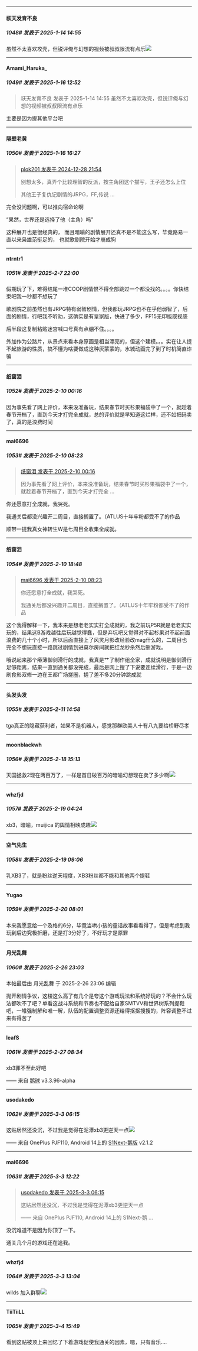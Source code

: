 ﻿
*****

####  祆天发育不良  
##### 1048#       发表于 2025-1-14 14:55

虽然不太喜欢攻壳，但锐评俺与幻想的视频被叔叔限流有点乐<img src="https://static.saraba1st.com/image/smiley/face2017/067.png" referrerpolicy="no-referrer">


*****

####  Amami_Haruka_  
##### 1049#       发表于 2025-1-16 12:52

<blockquote>祆天发育不良 发表于 2025-1-14 14:55
虽然不太喜欢攻壳，但锐评俺与幻想的视频被叔叔限流有点乐</blockquote>
主要是因为提其他平台吧


*****

####  隔壁老黄  
##### 1050#       发表于 2025-1-16 16:27

<blockquote><a href="httphttps://bbs.saraba1st.com/2b/forum.php?mod=redirect&amp;goto=findpost&amp;pid=67051998&amp;ptid=2203124" target="_blank">plok201 发表于 2024-12-28 21:54</a>

别想太多，真弄个比较理智的反派，按主角团这个描写，王子还怎么上位

其他王子复仇记剧情的JRPG，FF,传说 ...</blockquote>
完全没问题啊，可以推向宿命论啊

“果然，世界还是选择了他（主角）吗”

这种展开也是很经典的， 而且暗喻的剧情展开还真不是不能这么写，毕竟路易一直以来枭雄范挺足的， 也就歌剧院开始才崩成狗

*****

####  ntrntr1  
##### 1051#       发表于 2025-2-7 22:00

假期玩了下，难得结尾一堆COOP剧情恨不得全部跳过一个都没找的。。。。你快结束吧我一秒都不想玩了

歌剧院之前虽然也有JRPG特有弱智剧情，但我都玩JRPG也不在乎他弱智了，后面的剧情，行吧我不听劝，这确实是有皇家版，快进了多少，FF15无印版既视感

后半段这复制粘贴迷宫喊口号真有点绷不住。。。。

外加作为公路片，从景点来看本身原画是相当漂亮的，但这个建模。。。实在让人提不起旅游的性质，搞不懂为啥要做成这种灰蒙蒙的，水城动画完了到了时机简直诈骗 


*****

####  纸窗泪  
##### 1052#       发表于 2025-2-10 00:16

因为事先看了网上评价，本来没准备玩，结果春节时买杉果福袋中了一个，就趁着春节开档了，直到今天才打完全成就，总的评价就是早知道这烂样，还不如把码卖了，真的是浪费时间


*****

####  mai6696  
##### 1053#       发表于 2025-2-10 08:23

<blockquote><a href="httphttps://bbs.saraba1st.com/2b/forum.php?mod=redirect&amp;goto=findpost&amp;pid=67383973&amp;ptid=2203124" target="_blank">纸窗泪 发表于 2025-2-10 00:16</a>

因为事先看了网上评价，本来没准备玩，结果春节时买杉果福袋中了一个，就趁着春节开档了，直到今天才打完全 ...</blockquote>
你还愿意打全成就，我哭死。

我通关后都没兴趣开二周目，直接搁置了。（ATLUS十年牢粉都受不了的作品

顺带一提我真女神转生W是七周目全收集全成就。


*****

####  纸窗泪  
##### 1054#       发表于 2025-2-10 18:48

<blockquote><a href="httphttps://bbs.saraba1st.com/2b/forum.php?mod=redirect&amp;goto=findpost&amp;pid=67384798&amp;ptid=2203124" target="_blank">mai6696 发表于 2025-2-10 08:23</a>

你还愿意打全成就，我哭死。

我通关后都没兴趣开二周目，直接搁置了。（ATLUS十年牢粉都受不了的作品</blockquote>
这个我得解释一下，我本来是想老老实实打全成就的，我之前玩P5R就是老老实实玩的，结果这B游戏越往后玩越觉得蠢，但是弃坑吧又觉得对不起杉果对不起前面浪费的几十个小时，所以后面直接上了风灵月影改经验改mag什么的，二周目也完全不想玩直接一路跳过剧情到进莫尔房间就把红龙秒杀然后删游戏。

哦说起来那个瘠薄御剑滑行的成就，我真是艹了制作组全家，成就说明是御剑滑行足够距离，结果一直到通关都没完成，最后是网上搜了下说要连续滑行，于是一边刷食影双修一边在王都广场搓圈，搓了差不多20分钟跳成就


*****

####  头发头发  
##### 1055#       发表于 2025-2-11 14:58

tga真正的隐藏获利者，如果不是机器人，感觉那群欧美人十有八九要给桥野尽孝

*****

####  moonblackwh  
##### 1056#       发表于 2025-2-18 15:13

天国拯救2现在两百万了，一样是首日破百万的暗喻幻想现在卖了多少啊<img src="https://static.saraba1st.com/image/smiley/face2017/037.png" referrerpolicy="no-referrer">


*****

####  whzfjd  
##### 1057#       发表于 2025-2-19 04:24

xb3，暗喻，muijica 的舆情相映成趣<img src="https://static.saraba1st.com/image/smiley/face2017/018.png" referrerpolicy="no-referrer">


*****

####  空气先生  
##### 1058#       发表于 2025-2-19 09:06

乳XB3了，就是粉丝逆天程度，XB3粉丝都不能和其他两个提鞋


*****

####  Yugao  
##### 1059#       发表于 2025-2-20 08:01

本来我愿意给一个及格的6分，毕竟当哄小孩的童话故事看看得了，但是考虑到我玩到后边究极折磨，还是打3分好了，不好玩才是原罪

*****

####  月光乱舞  
##### 1060#       发表于 2025-2-26 23:03

 本帖最后由 月光乱舞 于 2025-2-26 23:06 编辑 

抛开剧情争议，这楼这么高了有几个是夸这个游戏玩法和系统好玩的？不会什么玩法都吹不了吧？单看这战斗系统和节奏也不配给自家SMTVV和世界树系列提鞋吧，一堆强制解和唯一解，队伍的配置调整资源还给得抠抠搜搜的，阵容调整不过来有得苦了


*****

####  leafS  
##### 1061#       发表于 2025-2-27 08:34

xb3罪不至此好吧

—— 来自 [鹅球](https://www.pgyer.com/xfPejhuq) v3.3.96-alpha

*****

####  usodakedo  
##### 1062#       发表于 2025-3-3 06:15

这贴居然还没沉，不过我是觉得在泥潭xb3更逆天一点<img src="https://static.saraba1st.com/image/smiley/face2017/067.png" referrerpolicy="no-referrer">

—— 来自 OnePlus PJF110, Android 14上的 [S1Next-鹅版](https://github.com/ykrank/S1-Next/releases) v2.1.2


*****

####  mai6696  
##### 1063#       发表于 2025-3-3 12:22

<blockquote><a href="httphttps://bbs.saraba1st.com/2b/forum.php?mod=redirect&amp;goto=findpost&amp;pid=67560946&amp;ptid=2203124" target="_blank">usodakedo 发表于 2025-3-3 06:15</a>

这贴居然还没沉，不过我是觉得在泥潭xb3更逆天一点

—— 来自 OnePlus PJF110, Android 14上的 S1Next-鹅 ...</blockquote>
没沉难道不是因为你顶了一下。

通关几个月的游戏还在追我。


*****

####  whzfjd  
##### 1064#       发表于 2025-3-3 13:04

wilds 加入群聊<img src="https://static.saraba1st.com/image/smiley/face2017/105.png" referrerpolicy="no-referrer">


*****

####  TiiTiiLL  
##### 1065#       发表于 2025-3-4 15:49

看到这贴被顶上来回忆了下着游戏促使我通关的因素，嗯，只有音乐....

